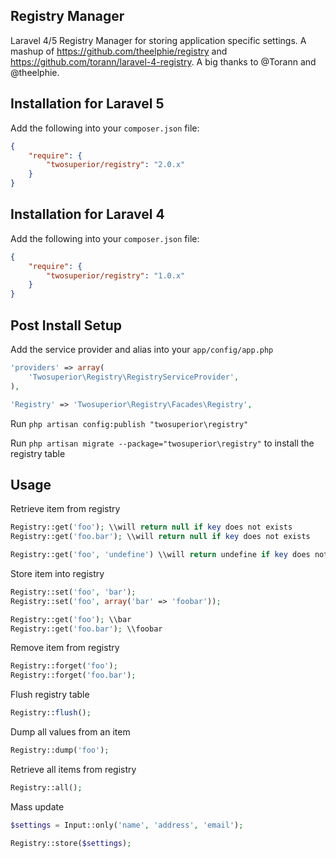 ## Registry Manager

Laravel 4/5 Registry Manager for storing application specific settings. A mashup of https://github.com/theelphie/registry and https://github.com/torann/laravel-4-registry. A big thanks to @Torann and @theelphie. 


## Installation for Laravel 5

Add the following into your `composer.json` file:

```json
{
	"require": {
		"twosuperior/registry": "2.0.x"
	}
}
```

## Installation for Laravel 4

Add the following into your `composer.json` file:

```json
{
	"require": {
		"twosuperior/registry": "1.0.x"
	}
}
```

## Post Install Setup

Add the service provider and alias into your `app/config/app.php`

```php
'providers' => array(
	'Twosuperior\Registry\RegistryServiceProvider',
),

'Registry' => 'Twosuperior\Registry\Facades\Registry',
```

Run `php artisan config:publish "twosuperior\registry"`

Run `php artisan migrate --package="twosuperior\registry"` to install the registry table

## Usage

Retrieve item from registry
```php
Registry::get('foo'); \\will return null if key does not exists
Registry::get('foo.bar'); \\will return null if key does not exists

Registry::get('foo', 'undefine') \\will return undefine if key does not exists
```

Store item into registry
```php
Registry::set('foo', 'bar');
Registry::set('foo', array('bar' => 'foobar'));

Registry::get('foo'); \\bar
Registry::get('foo.bar'); \\foobar
```

Remove item from registry
```php
Registry::forget('foo');
Registry::forget('foo.bar');
```

Flush registry table
```php
Registry::flush();
```

Dump all values from an item
```php
Registry::dump('foo');
```

Retrieve all items from registry
```php
Registry::all();
```

Mass update

```php
$settings = Input::only('name', 'address', 'email');

Registry::store($settings);
```